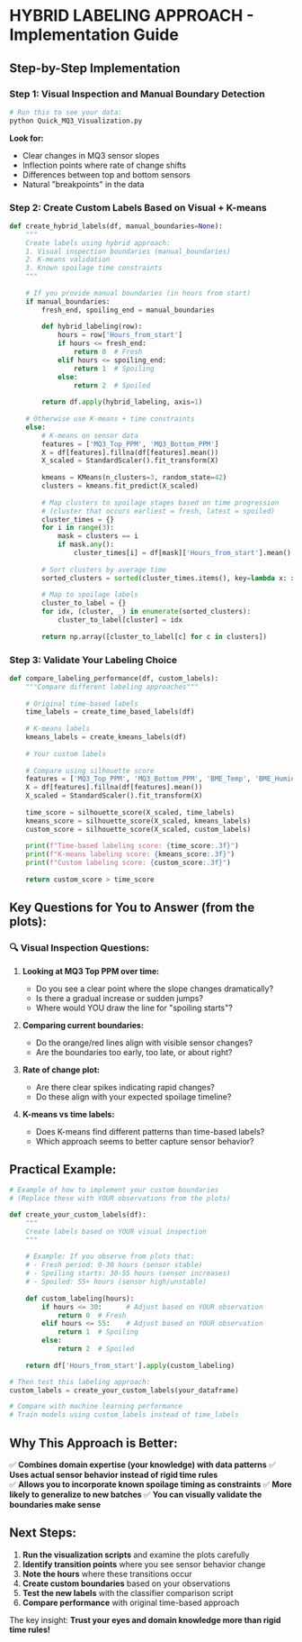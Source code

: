 # HYBRID LABELING APPROACH - Implementation Guide

## Step-by-Step Implementation

### Step 1: Visual Inspection and Manual Boundary Detection

```python
# Run this to see your data:
python Quick_MQ3_Visualization.py
```

**Look for:**
- Clear changes in MQ3 sensor slopes
- Inflection points where rate of change shifts
- Differences between top and bottom sensors
- Natural "breakpoints" in the data

### Step 2: Create Custom Labels Based on Visual + K-means

```python
def create_hybrid_labels(df, manual_boundaries=None):
    """
    Create labels using hybrid approach:
    1. Visual inspection boundaries (manual_boundaries)
    2. K-means validation
    3. Known spoilage time constraints
    """
    
    # If you provide manual boundaries (in hours from start)
    if manual_boundaries:
        fresh_end, spoiling_end = manual_boundaries
        
        def hybrid_labeling(row):
            hours = row['Hours_from_start']
            if hours <= fresh_end:
                return 0  # Fresh
            elif hours <= spoiling_end:
                return 1  # Spoiling
            else:
                return 2  # Spoiled
        
        return df.apply(hybrid_labeling, axis=1)
    
    # Otherwise use K-means + time constraints
    else:
        # K-means on sensor data
        features = ['MQ3_Top_PPM', 'MQ3_Bottom_PPM']
        X = df[features].fillna(df[features].mean())
        X_scaled = StandardScaler().fit_transform(X)
        
        kmeans = KMeans(n_clusters=3, random_state=42)
        clusters = kmeans.fit_predict(X_scaled)
        
        # Map clusters to spoilage stages based on time progression
        # (cluster that occurs earliest = fresh, latest = spoiled)
        cluster_times = {}
        for i in range(3):
            mask = clusters == i
            if mask.any():
                cluster_times[i] = df[mask]['Hours_from_start'].mean()
        
        # Sort clusters by average time
        sorted_clusters = sorted(cluster_times.items(), key=lambda x: x[1])
        
        # Map to spoilage labels
        cluster_to_label = {}
        for idx, (cluster, _) in enumerate(sorted_clusters):
            cluster_to_label[cluster] = idx
        
        return np.array([cluster_to_label[c] for c in clusters])
```

### Step 3: Validate Your Labeling Choice

```python
def compare_labeling_performance(df, custom_labels):
    """Compare different labeling approaches"""
    
    # Original time-based labels
    time_labels = create_time_based_labels(df)
    
    # K-means labels
    kmeans_labels = create_kmeans_labels(df)
    
    # Your custom labels
    
    # Compare using silhouette score
    features = ['MQ3_Top_PPM', 'MQ3_Bottom_PPM', 'BME_Temp', 'BME_Humidity']
    X = df[features].fillna(df[features].mean())
    X_scaled = StandardScaler().fit_transform(X)
    
    time_score = silhouette_score(X_scaled, time_labels)
    kmeans_score = silhouette_score(X_scaled, kmeans_labels)
    custom_score = silhouette_score(X_scaled, custom_labels)
    
    print(f"Time-based labeling score: {time_score:.3f}")
    print(f"K-means labeling score: {kmeans_score:.3f}")
    print(f"Custom labeling score: {custom_score:.3f}")
    
    return custom_score > time_score
```

## Key Questions for You to Answer (from the plots):

### 🔍 **Visual Inspection Questions:**

1. **Looking at MQ3 Top PPM over time:**
   - Do you see a clear point where the slope changes dramatically?
   - Is there a gradual increase or sudden jumps?
   - Where would YOU draw the line for "spoiling starts"?

2. **Comparing current boundaries:**
   - Do the orange/red lines align with visible sensor changes?
   - Are the boundaries too early, too late, or about right?

3. **Rate of change plot:**
   - Are there clear spikes indicating rapid changes?
   - Do these align with your expected spoilage timeline?

4. **K-means vs time labels:**
   - Does K-means find different patterns than time-based labels?
   - Which approach seems to better capture sensor behavior?

## Practical Example:

```python
# Example of how to implement your custom boundaries
# (Replace these with YOUR observations from the plots)

def create_your_custom_labels(df):
    """
    Create labels based on YOUR visual inspection
    """
    
    # Example: If you observe from plots that:
    # - Fresh period: 0-30 hours (sensor stable)
    # - Spoiling starts: 30-55 hours (sensor increases)  
    # - Spoiled: 55+ hours (sensor high/unstable)
    
    def custom_labeling(hours):
        if hours <= 30:      # Adjust based on YOUR observation
            return 0  # Fresh
        elif hours <= 55:    # Adjust based on YOUR observation  
            return 1  # Spoiling
        else:
            return 2  # Spoiled
    
    return df['Hours_from_start'].apply(custom_labeling)

# Then test this labeling approach:
custom_labels = create_your_custom_labels(your_dataframe)

# Compare with machine learning performance
# Train models using custom_labels instead of time_labels
```

## Why This Approach is Better:

✅ **Combines domain expertise (your knowledge) with data patterns**
✅ **Uses actual sensor behavior instead of rigid time rules**  
✅ **Allows you to incorporate known spoilage timing as constraints**
✅ **More likely to generalize to new batches**
✅ **You can visually validate the boundaries make sense**

## Next Steps:

1. **Run the visualization scripts** and examine the plots carefully
2. **Identify transition points** where you see sensor behavior change
3. **Note the hours** where these transitions occur
4. **Create custom boundaries** based on your observations
5. **Test the new labels** with the classifier comparison script
6. **Compare performance** with original time-based approach

The key insight: **Trust your eyes and domain knowledge more than rigid time rules!**
